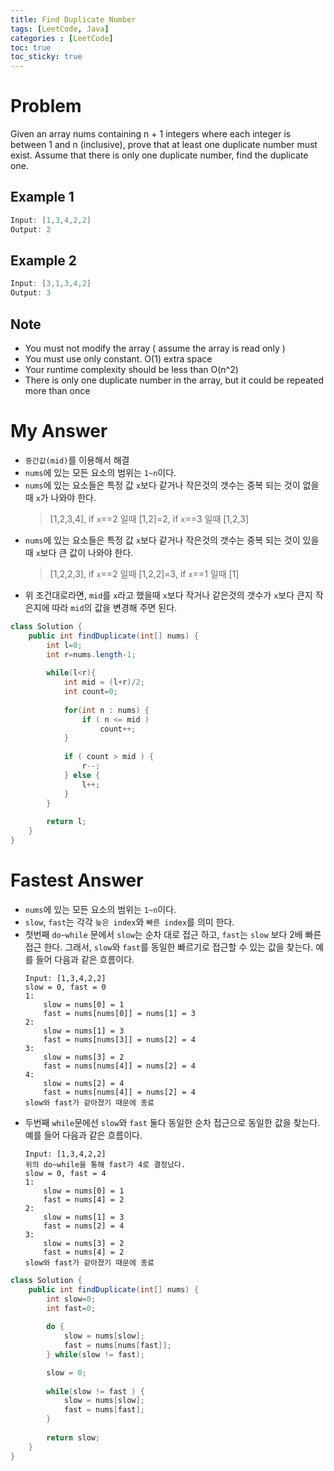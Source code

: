 ```yaml
---
title: Find Duplicate Number
tags: [LeetCode, Java]
categories : [LeetCode]
toc: true
toc_sticky: true
---
```


# Problem

Given an array nums containing n + 1 integers where each integer is between 1 and n (inclusive), prove that at least one duplicate number must exist. Assume that there is only one duplicate number, find the duplicate one.

## Example 1

```swift
Input: [1,3,4,2,2]
Output: 2
```

## Example 2

```swift
Input: [3,1,3,4,2]
Output: 3
```

## Note

* You must not modify the array ( assume the array is read only )
* You must use only constant. O(1) extra space
* Your runtime complexity should be less than O(n^2)
* There is only one duplicate number in the array, but it could be repeated more than once


# My Answer
  
* `중간값(mid)`를 이용해서 해결
* `nums`에 있는 모든 요소의 범위는 `1~n`이다.
* `nums`에 있는 요소들은 특정 값 `x`보다 같거나 작은것의 갯수는 중복 되는 것이 없을때 `x`가 나와야 한다.
    > [1,2,3,4], if `x`==2 일때 [1,2]=2, if `x`==3 일때 [1,2,3]
* `nums`에 있는 요소들은 특정 값 `x`보다 같거나 작은것의 갯수는 중복 되는 것이 있을때 `x`보다 큰 값이 나와야 한다.
    > [1,2,2,3], if `x`==2 일때 [1,2,2]=3, if `x`==1 일때 [1]
* 위 조건대로라면, `mid`를 `x`라고 했을때 `x`보다 작거나 같은것의 갯수가 `x`보다 큰지 작은지에 따라 `mid`의 값을 변경해 주면 된다.

```java
class Solution {
    public int findDuplicate(int[] nums) {
        int l=0;
        int r=nums.length-1;
        
        while(l<r){
            int mid = (l+r)/2;
            int count=0;    
            
            for(int n : nums) {
                if ( n <= mid )
                    count++;         
            }
            
            if ( count > mid ) {
                r--;
            } else {
                l++;
            }            
        }
        
        return l;        
    }
}
```

# Fastest Answer

* `nums`에 있는 모든 요소의 범위는 `1~n`이다.
* `slow`, `fast`는 각각 `늦은 index`와 `빠른 index`를 의미 한다.
* 첫번째 `do~while` 문에서 `slow`는 순차 대로 접근 하고, `fast`는 `slow` 보다 2배 빠른 접근 한다. 그래서, `slow`와 `fast`를 동일한 빠르기로 접근할 수 있는 값을 찾는다. 예를 들어 다음과 같은 흐름이다.
    ```
    Input: [1,3,4,2,2]
    slow = 0, fast = 0
    1:
        slow = nums[0] = 1
        fast = nums[nums[0]] = nums[1] = 3
    2:
        slow = nums[1] = 3
        fast = nums[nums[3]] = nums[2] = 4
    3:
        slow = nums[3] = 2
        fast = nums[nums[4]] = nums[2] = 4
    4:
        slow = nums[2] = 4
        fast = nums[nums[4]] = nums[2] = 4
    slow와 fast가 같아졌기 때문에 종료
    ```
* 두번째 `while`문에선 `slow`와 `fast` 둘다 동일한 순차 접근으로 동일한 값을 찾는다. 예를 들어 다음과 같은 흐름이다.
    ```
    Input: [1,3,4,2,2]
    위의 do~while을 통해 fast가 4로 결정났다.
    slow = 0, fast = 4
    1:
        slow = nums[0] = 1
        fast = nums[4] = 2
    2:
        slow = nums[1] = 3
        fast = nums[2] = 4
    3:
        slow = nums[3] = 2
        fast = nums[4] = 2
    slow와 fast가 같아졌기 때문에 종료
    ```

```java
class Solution {
    public int findDuplicate(int[] nums) {
        int slow=0;
        int fast=0;
        
        do {
            slow = nums[slow];
            fast = nums[nums[fast]];
        } while(slow != fast);

        slow = 0;
        
        while(slow != fast ) {
            slow = nums[slow];
            fast = nums[fast];
        }
        
        return slow;
    }
}
```

